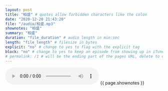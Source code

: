 ```yaml
---
layout: post
title: "柏盛" # quotes allow forbidden characters like the colon
date: "2020-12-20 21:43:20"
file: "/audio/柏盛.mp3"
shownotes: "柏盛"
summary: "柏盛"
duration: "file_duration" # audio length in min:sec
length: "file_length" # filesize in bytes
explicit: "no" # change to yes to flag with the explicit tag
block: "no" # change to yes to keep an episode from showing up in iTunes
# permalink: /1 # will be the ending part of the pages URL, delete to default to the title
---
```


<audio controls>
<source src="{{site.url}}{{site.baseurl}}{{ page.file }}" type="audio/x-mp3">
Your browser does not support the audio element.
</audio>
{{ page.shownotes }}
